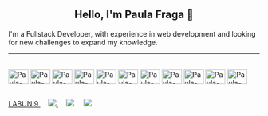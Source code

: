 <h2 align="center"> Hello, I'm Paula Fraga 👋 </h2>
 
I'm a Fullstack Developer, with experience in web development and looking for new challenges to expand my knowledge.

<hr>

<div style="display: inline_block;" width="100%"><br>

  <img align="center" alt="Paula-HTML" height="30" width="40" src="https://cdn.jsdelivr.net/gh/devicons/devicon/icons/html5/html5-original.svg" />

  <img align="center" alt="Paula-CSS" height="30" width="40" src="https://cdn.jsdelivr.net/gh/devicons/devicon/icons/css3/css3-original.svg" />

  <img align="center" alt="Paula-SASS" height="30" width="40" src="https://cdn.jsdelivr.net/gh/devicons/devicon/icons/sass/sass-original.svg" />

  <img align="center" alt="Paula-PHP" height="30" width="40" src="https://cdn.jsdelivr.net/gh/devicons/devicon/icons/php/php-original.svg" />

  <img align="center" alt="Paula-codeigniter" height="30" width="40" src="https://cdn.jsdelivr.net/gh/devicons/devicon/icons/codeigniter/codeigniter-plain-wordmark.svg" />

  <img align="center" alt="Paula-JS" height="30" width="40" src="https://cdn.jsdelivr.net/gh/devicons/devicon/icons/javascript/javascript-original.svg" />

  <img align="center" alt="Paula-composer" height="30" width="40" src="https://cdn.jsdelivr.net/gh/devicons/devicon/icons/composer/composer-original.svg" />

  <img align="center" alt="Paula-NPM" height="30" width="40" src="https://cdn.jsdelivr.net/gh/devicons/devicon/icons/npm/npm-original-wordmark.svg" />

  <img align="center" alt="Paula-VUE" height="30" width="40" src="https://cdn.jsdelivr.net/gh/devicons/devicon/icons/vuejs/vuejs-original.svg" />

  <img align="center" alt="Paula-mysql" height="30" width="40" src="https://cdn.jsdelivr.net/gh/devicons/devicon/icons/mysql/mysql-original.svg" />

  <img align="center" alt="Paula-postgresql" height="30" width="40" src="https://cdn.jsdelivr.net/gh/devicons/devicon/icons/postgresql/postgresql-original-wordmark.svg" />

</div>
  
  ##
 
<div style="display: inline_block;" width="100%">
 
 <a href="https://labcidades.github.io/" target="_blank">
    LABUNI9
  </a>
 &nbsp; &nbsp;
  <a href="https://www.linkedin.com/in/paula-fraga-292b97253" target="_blank">
    <img src="https://img.shields.io/badge/LinkedIn-0077B5?style=for-the-badge&logo=linkedin&logoColor=white" target="_blank">
  </a>
&nbsp; &nbsp;
  <a href = "mailto:pauladev3@gmail.com"><img src="https://img.shields.io/badge/-Gmail-%23333?style=for-the-badge&logo=gmail&logoColor=white" target="_blank"></a>
  &nbsp; &nbsp;
  <a href="https://api.whatsapp.com/send?phone=5511968765141&text=" target="_blank"><img src="https://img.shields.io/badge/WhatsApp-25D366?style=for-the-badge&logo=whatsapp&logoColor=white" target="_blank"></a> 
  
</div>


